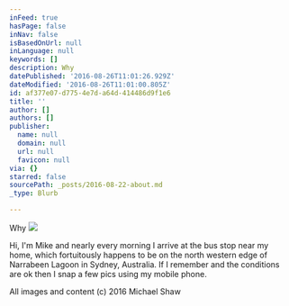 ```yaml
---
inFeed: true
hasPage: false
inNav: false
isBasedOnUrl: null
inLanguage: null
keywords: []
description: Why
datePublished: '2016-08-26T11:01:26.929Z'
dateModified: '2016-08-26T11:01:00.805Z'
id: af377e07-d775-4e7d-a64d-414486d9f1e6
title: ''
author: []
authors: []
publisher:
  name: null
  domain: null
  url: null
  favicon: null
via: {}
starred: false
sourcePath: _posts/2016-08-22-about.md
_type: Blurb

---
```

Why
![](https://the-grid-user-content.s3-us-west-2.amazonaws.com/e9528543-0889-4ebd-8889-3ffb8fef59f1.jpg)

Hi, I'm Mike and nearly every morning I arrive at the bus stop near my home, which fortuitously happens to be on the north western edge of Narrabeen Lagoon in Sydney, Australia. If I remember and the conditions are ok then I snap a few pics using my mobile phone. 

All images and content (c) 2016 Michael Shaw